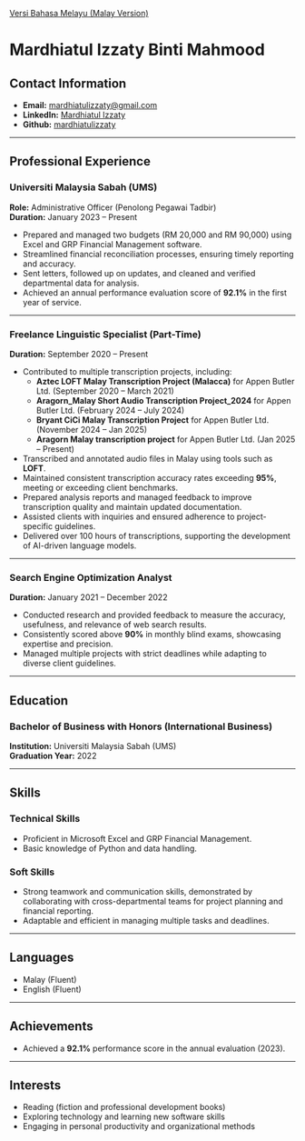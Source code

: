 [Versi Bahasa Melayu (Malay Version)](resume_my.md)

# Mardhiatul Izzaty Binti Mahmood

## Contact Information
- **Email:** mardhiatulizzaty@gmail.com
- **LinkedIn:** [Mardhiatul Izzaty](https://www.linkedin.com/in/mardhiatul-izzaty/)
- **Github:** [mardhiatulizzaty](https://github.com/mardhiatulizzaty)

---

## Professional Experience

### Universiti Malaysia Sabah (UMS)  
**Role:** Administrative Officer (Penolong Pegawai Tadbir)  
**Duration:** January 2023 – Present  

- Prepared and managed two budgets (RM 20,000 and RM 90,000) using Excel and GRP Financial Management software.  
- Streamlined financial reconciliation processes, ensuring timely reporting and accuracy.  
- Sent letters, followed up on updates, and cleaned and verified departmental data for analysis.  
- Achieved an annual performance evaluation score of **92.1%** in the first year of service.  

---

### Freelance Linguistic Specialist (Part-Time) 
**Duration:** September 2020 – Present  

- Contributed to multiple transcription projects, including:  
  - **Aztec LOFT Malay Transcription Project (Malacca)** for Appen Butler Ltd. (September 2020 – March 2021)  
  - **Aragorn_Malay Short Audio Transcription Project_2024** for Appen Butler Ltd. (February 2024 – July 2024)
  - **Bryant CiCi Malay Transcription Project** for Appen Butler Ltd. (November 2024 – Jan 2025)
  - **Aragorn Malay transcription project** for Appen Butler Ltd. (Jan 2025 – Present)   
- Transcribed and annotated audio files in Malay using tools such as **LOFT**.  
- Maintained consistent transcription accuracy rates exceeding **95%**, meeting or exceeding client benchmarks.  
- Prepared analysis reports and managed feedback to improve transcription quality and maintain updated documentation.  
- Assisted clients with inquiries and ensured adherence to project-specific guidelines.
- Delivered over 100 hours of transcriptions, supporting the development of AI-driven language models.  

---

### Search Engine Optimization Analyst  
**Duration:** January 2021 – December 2022  

- Conducted research and provided feedback to measure the accuracy, usefulness, and relevance of web search results.  
- Consistently scored above **90%** in monthly blind exams, showcasing expertise and precision.  
- Managed multiple projects with strict deadlines while adapting to diverse client guidelines.

---

## Education

### Bachelor of Business with Honors (International Business)  
**Institution:** Universiti Malaysia Sabah (UMS)  
**Graduation Year:** 2022  

---

## Skills

### Technical Skills
- Proficient in Microsoft Excel and GRP Financial Management.  
- Basic knowledge of Python and data handling.  

### Soft Skills
- Strong teamwork and communication skills, demonstrated by collaborating with cross-departmental teams for project planning and financial reporting.  
- Adaptable and efficient in managing multiple tasks and deadlines.  

---

## Languages
- Malay (Fluent)  
- English (Fluent)  

---

## Achievements
- Achieved a **92.1%** performance score in the annual evaluation (2023).  

---

## Interests
- Reading (fiction and professional development books)
- Exploring technology and learning new software skills
- Engaging in personal productivity and organizational methods

